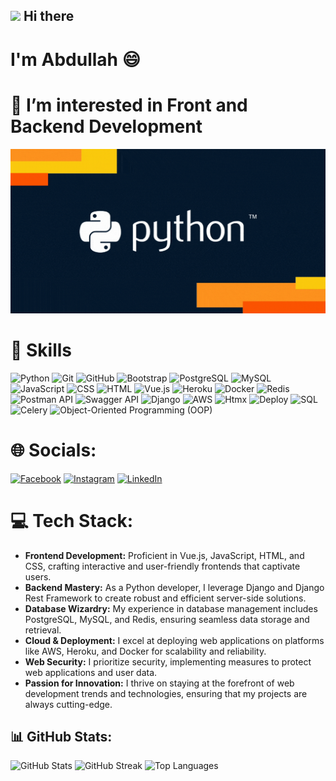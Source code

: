 <h2> <img src="https://raw.githubusercontent.com/iampavangandhi/iampavangandhi/master/gifs/Hi.gif" width="30px"> Hi there </h2>

# I'm Abdullah 😄

# 👀 I’m interested in Front and Backend Development

![](https://github.com/AbdullahBakir97/AbdullahBakir97/blob/main/giphy1.gif)

# 🚀 Skills 
![Python](https://img.shields.io/badge/Python-3670A0?style=flat-square&logo=python&logoColor=ffdd54) 
![Git](https://img.shields.io/badge/Git-F05032?style=flat-square&logo=git&logoColor=white) 
![GitHub](https://img.shields.io/badge/GitHub-181717?style=flat-square&logo=github&logoColor=white) 
![Bootstrap](https://img.shields.io/badge/Bootstrap-563D7C?style=flat-square&logo=bootstrap&logoColor=white) 
![PostgreSQL](https://img.shields.io/badge/PostgreSQL-336791?style=flat-square&logo=postgresql&logoColor=white) 
![MySQL](https://img.shields.io/badge/MySQL-4479A1?style=flat-square&logo=mysql&logoColor=white) 
![JavaScript](https://img.shields.io/badge/JavaScript-F7DF1E?style=flat-square&logo=javascript&logoColor=black) 
![CSS](https://img.shields.io/badge/CSS3-1572B6?style=flat-square&logo=css3&logoColor=white) 
![HTML](https://img.shields.io/badge/HTML5-E34F26?style=flat-square&logo=html5&logoColor=white) 
![Vue.js](https://img.shields.io/badge/Vue.js-4FC08D?style=flat-square&logo=vue.js&logoColor=white) 
![Heroku](https://img.shields.io/badge/Heroku-430098?style=flat-square&logo=heroku&logoColor=white) 
![Docker](https://img.shields.io/badge/Docker-2496ED?style=flat-square&logo=docker&logoColor=white) 
![Redis](https://img.shields.io/badge/Redis-DC382D?style=flat-square&logo=redis&logoColor=white) 
![Postman API](https://img.shields.io/badge/Postman%20API-FF6C37?style=flat-square&logo=postman&logoColor=white) 
![Swagger API](https://img.shields.io/badge/Swagger%20API-85EA2D?style=flat-square&logo=swagger&logoColor=black) 
![Django](https://img.shields.io/badge/Django-092E20?style=flat-square&logo=django&logoColor=white) 
![AWS](https://img.shields.io/badge/AWS-232F3E?style=flat-square&logo=amazon-aws&logoColor=white) 
![Htmx](https://img.shields.io/badge/Htmx-FF4700?style=flat-square&logo=htmx&logoColor=white) 
![Deploy](https://img.shields.io/badge/Deploy-2CA5E0?style=flat-square&logo=vercel&logoColor=white) 
![SQL](https://img.shields.io/badge/SQL-4479A1?style=flat-square&logo=sqlite&logoColor=white) 
![Celery](https://img.shields.io/badge/Celery-37814A?style=flat-square&logo=celery&logoColor=white) 
![Object-Oriented Programming (OOP)](https://img.shields.io/badge/Object--Oriented%20Programming%20(OOP)-3333FF?style=flat-square&logo=oop&logoColor=white)

# 🌐 Socials:
[![Facebook](https://img.shields.io/badge/Facebook-%231877F2.svg?logo=Facebook&logoColor=white)](https://facebook.com/https://www.facebook.com/profile.php?id=100007615024761/) [![Instagram](https://img.shields.io/badge/Instagram-%23E4405F.svg?logo=Instagram&logoColor=white)](https://instagram.com/https://www.instagram.com/abdullahbakir/) [![LinkedIn](https://img.shields.io/badge/LinkedIn-%230077B5?style=flat-square&logo=linkedin&logoColor=white)](https://linkedin.com/in/https://www.linkedin.com/in/abdullah-bakir-809065273/) 

# 💻 Tech Stack:
- **Frontend Development:** Proficient in Vue.js, JavaScript, HTML, and CSS, crafting interactive and user-friendly frontends that captivate users.
- **Backend Mastery:** As a Python developer, I leverage Django and Django Rest Framework to create robust and efficient server-side solutions.
- **Database Wizardry:** My experience in database management includes PostgreSQL, MySQL, and Redis, ensuring seamless data storage and retrieval.
- **Cloud & Deployment:** I excel at deploying web applications on platforms like AWS, Heroku, and Docker for scalability and reliability.
- **Web Security:** I prioritize security, implementing measures to protect web applications and user data.
- **Passion for Innovation:** I thrive on staying at the forefront of web development trends and technologies, ensuring that my projects are always cutting-edge.

## 📊 GitHub Stats: 
![GitHub Stats](https://github-readme-stats.vercel.app/api?username=AbdullahBakir97&theme=dark&hide_border=true&include_all_commits=false&count_private=false)
![GitHub Streak](https://github-readme-streak-stats.herokuapp.com/?user=AbdullahBakir97&theme=dark&hide_border=true)
![Top Languages](https://github-readme-stats.vercel.app/api/top-langs/?username=AbdullahBakir97&theme=dark&hide_border=true&include_all_commits=false&count_private=false&layout=compact)
